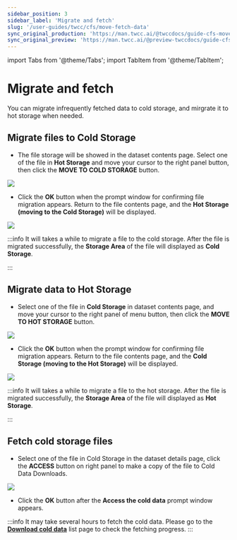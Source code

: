```yaml
---
sidebar_position: 3
sidebar_label: 'Migrate and fetch'
slug: '/user-guides/twcc/cfs/move-fetch-data'
sync_original_production: 'https://man.twcc.ai/@twccdocs/guide-cfs-move-retrieve-data-zh' 
sync_original_preview: 'https://man.twcc.ai/@preview-twccdocs/guide-cfs-move-retrieve-data-zh'
---
```


import Tabs from '@theme/Tabs';
import TabItem from '@theme/TabItem';

# Migrate and fetch

You can migrate infrequently fetched data to cold storage, and mirgrate it to hot storage when needed.

## Migrate files to Cold Storage

* The file storage will be showed in the dataset contents page. Select one of the file in **Hot Storage** and move your cursor to the right panel <i class="fa fa-ellipsis-v fa-20" aria-hidden="true"></i> button, then click the **MOVE TO COLD STORAGE** button.

![](https://cos.twcc.ai/SYS-MANUAL/uploads/upload_7c4d6d10bb1ca729066faa83da4ec933.png)

* Click the **OK** button when the prompt window for confirming file migration appears. Return to the file contents page, and the **Hot Storage (moving to the Cold Storage)** will be displayed.


![](https://cos.twcc.ai/SYS-MANUAL/uploads/upload_7920644e10d5d366a26b674a3a9f2fe4.png)


:::info
It will takes a while to migrate a file to the cold storage. After the file is migrated successfully, the **Storage Area** of the file will displayed as  **Cold Storage**.

:::

## Migrate data to Hot Storage

* Select one of the file in **Cold Storage** in dataset contents page, and move your cursor to the right panel of <i class="fa fa-ellipsis-v fa-20" aria-hidden="true"></i> menu button, then click  the **MOVE TO HOT STORAGE** button.

![](https://cos.twcc.ai/SYS-MANUAL/uploads/upload_f6b4a56ec6a7a6c2433128e2cbc2d7ae.png)

* Click the **OK** button when the prompt window for confirming file migration appears. Return to the file contents page, and the **Cold Storage (moving to the Hot Storage)** will be displayed.


![](https://cos.twcc.ai/SYS-MANUAL/uploads/upload_805a5f9d00d1a7d959f8ccdf3139a590.png)


:::info
It will takes a while to migrate a file to the hot storage. After the file is migrated successfully, the **Storage Area** of the file will displayed as  **Hot Storage**.

:::

## Fetch cold storage files


* Select one of the file in Cold Storage in the dataset details page, click the **ACCESS** button on right panel to make a copy of the file to Cold Data Downloads.

![](https://cos.twcc.ai/SYS-MANUAL/uploads/upload_9ed5f9b00d74fec0a00c8e9379ef58de.png)

* Click the **OK** button after the **Access the cold data** prompt window appears.

:::info
It may take several hours to fetch the cold data. Please go to the **[Download cold data](/user-guides/twcc/cfs/download-cold-data.md)** list page to check the fetching progress.
:::

